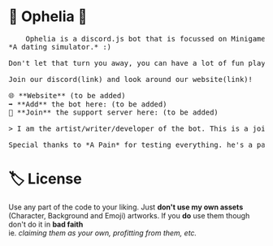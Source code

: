 # 🌼 Ophelia 🌼
<pre>
    Ophelia is a discord.js bot that is focussed on Minigames...  Specifically Visual Novel type games...  
*A dating simulator.* :)

Don't let that turn you away, you can have a lot of fun playing it!    

Join our discord(link) and look around our website(link)! 

🌐 **Website** (to be added)
➡️ **Add** the bot here: (to be added)  
🌸 **Join** the support server here: (to be added)

> I am the artist/writer/developer of the bot. This is a joint collaboration between my three brain cells. 

Special thanks to *A_Pain* for testing everything. he's a_pain in the a**
</pre>

# 🏷️ License
   Use any part of the code to your liking. Just **don't use my own assets** (Character, Background and Emoji) artworks. 
If you **do** use them though don't do it in **bad faith**   
ie. *claiming them as your own, profitting from them, etc.*


